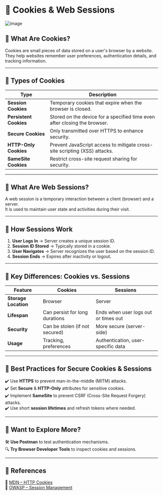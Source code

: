 # 🍪 Cookies & Web Sessions

![image](https://github.com/user-attachments/assets/2bafaac8-d7c7-4330-949e-b27fe59c6473)

## 🔹 What Are Cookies?
Cookies are small pieces of data stored on a user's browser by a website.  
They help websites remember user preferences, authentication details, and tracking information.

---

## 📌 Types of Cookies

| **Type**               | **Description** |
|------------------------|----------------|
| **Session Cookies**    | Temporary cookies that expire when the browser is closed. |
| **Persistent Cookies** | Stored on the device for a specified time even after closing the browser. |
| **Secure Cookies**     | Only transmitted over HTTPS to enhance security. |
| **HTTP-Only Cookies**  | Prevent JavaScript access to mitigate cross-site scripting (XSS) attacks. |
| **SameSite Cookies**   | Restrict cross-site request sharing for security. |

---

## 🔹 What Are Web Sessions?
A web session is a temporary interaction between a client (browser) and a server.  
It is used to maintain user state and activities during their visit.

---

## 🔑 How Sessions Work

1. **User Logs In** → Server creates a unique session ID.  
2. **Session ID Stored** → Typically stored in a cookie.  
3. **User Navigates** → Server recognizes the user based on the session ID.  
4. **Session Ends** → Expires after inactivity or logout.  

---

## 📌 Key Differences: Cookies vs. Sessions

| **Feature**           | **Cookies**                                | **Sessions**                          |
|----------------------|--------------------------------|--------------------------------|
| **Storage Location** | Browser                         | Server                         |
| **Lifespan**        | Can persist for long durations  | Ends when user logs out or times out |
| **Security**        | Can be stolen (if not secured)  | More secure (server-side)      |
| **Usage**          | Tracking, preferences           | Authentication, user-specific data |

---

## 🚀 Best Practices for Secure Cookies & Sessions

✔️ Use **HTTPS** to prevent man-in-the-middle (MITM) attacks.  
✔️ Set **Secure** & **HTTP-Only** attributes for sensitive cookies.  
✔️ Implement **SameSite** to prevent CSRF (Cross-Site Request Forgery) attacks.  
✔️ Use short **session lifetimes** and refresh tokens where needed.  

---

## 🔹 Want to Explore More?

🛠 **Use Postman** to test authentication mechanisms.  
🔍 **Try Browser Developer Tools** to inspect cookies and sessions.  

---

## 🔗 References

📄 [MDN – HTTP Cookies](https://developer.mozilla.org/en-US/docs/Web/HTTP/Cookies)  
🔐 [OWASP – Session Management](https://owasp.org/www-project-cheat-sheets/cheatsheets/Session_Management_Cheat_Sheet.html)  

